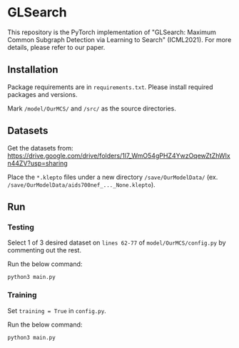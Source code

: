 # GLSearch
This repository is the PyTorch implementation of "GLSearch: Maximum Common Subgraph Detection via Learning to Search" (ICML2021). For more details, please refer to our paper.

## Installation

Package requirements are in `requirements.txt`. Please install required packages and versions.

Mark `/model/OurMCS/` and `/src/` as the source directories.

## Datasets

Get the datasets from: https://drive.google.com/drive/folders/1l7_WmO54gPHZ4YwzOqewZtZhWIxn44ZV?usp=sharing

Place the `*.klepto` files under a new directory `/save/OurModelData/` (ex. `/save/OurModelData/aids700nef_..._None.klepto`).

## Run

### Testing

Select 1 of 3 desired dataset on `lines 62-77` of `model/OurMCS/config.py` by commenting out the rest.

Run the below command:
```
python3 main.py
```
### Training

Set `training = True` in `config.py`.

Run the below command:
```
python3 main.py
```

